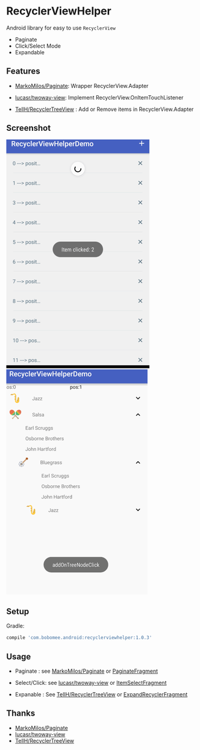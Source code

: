 RecyclerViewHelper
============

Android library for easy to use `RecyclerView`

- Paginate
- Click/Select Mode
- Expandable

Features
--------

- [MarkoMilos/Paginate](https://github.com/MarkoMilos/Paginate): Wrapper RecyclerView.Adapter

- [lucasr/twoway-view](https://github.com/lucasr/twoway-view/): Implement RecyclerView.OnItemTouchListener

- [TellH/RecyclerTreeView](https://github.com/TellH/RecyclerTreeView) : Add or Remove items in RecyclerView.Adapter

Screenshot
--------
<img src="art/demo.gif">

<br/>

<img src="art/expand.gif">



Setup
--------

Gradle:
```groovy
compile 'com.bobomee.android:recyclerviewhelper:1.0.3'
```

Usage
--------

- Paginate : see [MarkoMilos/Paginate](https://github.com/MarkoMilos/Paginate) or [PaginateFragment](https://github.com/BoBoMEe/RecyclerViewHelper/blob/master/app/src/main/java/com/bobomee/android/recyclerviewhelperdemo/fragment/PaginateFragment.java)

- Select/Click: see [lucasr/twoway-view](https://github.com/lucasr/twoway-view/) or [ItemSelectFragment](https://github.com/BoBoMEe/RecyclerViewHelper/blob/master/app/src/main/java/com/bobomee/android/recyclerviewhelperdemo/fragment/ItemSelectFragment.java)

- Expanable : See [TellH/RecyclerTreeView](https://github.com/TellH/RecyclerTreeView) or [ExpandRecyclerFragment](https://github.com/BoBoMEe/RecyclerViewHelper/blob/master/app/src/main/java/com/bobomee/android/recyclerviewhelperdemo/fragment/ExpandRecyclerFragment.java)

Thanks
--------

- [MarkoMilos/Paginate](https://github.com/MarkoMilos/Paginate)
- [lucasr/twoway-view](https://github.com/lucasr/twoway-view/)
- [TellH/RecyclerTreeView](https://github.com/TellH/RecyclerTreeView)

